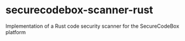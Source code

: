 # securecodebox-scanner-rust
Implementation of a Rust code security scanner for the SecureCodeBox platform
